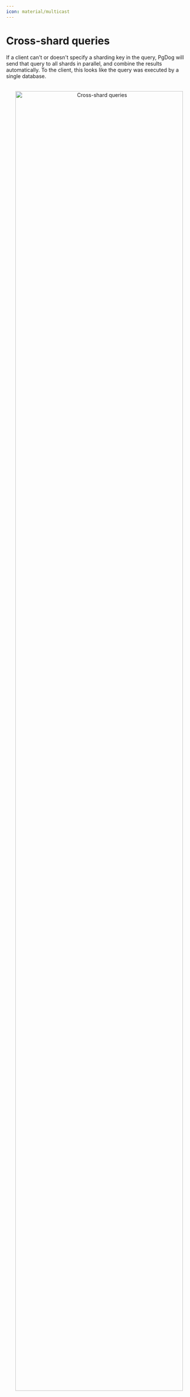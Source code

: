 ```yaml
---
icon: material/multicast
---
```

# Cross-shard queries

If a client can't or doesn't specify a sharding key in the query, PgDog will send that query to all shards in parallel, and combine the results automatically. To the client, this looks like the query was executed by a single database.

<center style="margin-top: 2rem;">
    <img src="/images/cross-shard.png" width="95%" alt="Cross-shard queries" />
</center>

## How it works

PgDog understands the Postgres protocol and query language. It can connect to multiple database servers, send the query to all of them, and collect [`DataRow`](#under-the-hood) messages, as they are returned by each connection.

Once all servers finish executing the request, PgDog processes the result, performs any requested sorting, aggregation or row disambiguation, and sends the complete result back to the client, as if all rows came from one database server.

Just like with [direct-to-shard](query-routing.md) queries, each SQL command is handled differently, as documented below.

## SELECT

Cross-shard read queries are executed by all shards concurrently, which makes PgDog an efficient scatter/gather engine, with data nodes powered by PostgreSQL.

The SQL language allows for powerful data filtration and manipulation. While we aim to support most operations, currently, support for most cross-shard operations is limited, as documented below.

| Operation | Supported | Limitations |
|-|-|-|
| Simple `SELECT` | :material-check: | None. |
| `ORDER BY` | :material-check: | Target columns must be part of the tuples returned by the query. |
| `DISTINCT` / `DISTINCT BY`| :material-check: | 〃 |
| `GROUP BY` | :material-wrench: | Limited to cumulative functions only and columns returned by the query. `HAVING` clause not handled yet. |
| CTEs | :material-wrench: | CTE must refer to data located on the same shard. |
| Window functions | :material-close: | Not currently supported. |
| Subqueries | :material-wrench: | Subqueries must refer to data located on the same shard. They cannot be used to return the value of a sharding key. |

### Sorting with `ORDER BY`

If the query contains an `ORDER BY` clause, PgDog can sort the rows once it receives all data messages from all servers. For cross-shard queries, this allows us to retrieve rows in the specified order.

Two forms of syntax for the `ORDER BY` clause are supported:

| Syntax | Notes |
|-|-|
| `ORDER BY column_name` | The column must be present in the result set and named accordingly. |
| `ORDER BY <column position>` | The column is referred to by its position in the result, for example: `ORDER BY 1 DESC`. |

Sorting by multiple columns is supported, including opposing sorting directions, e.g.: `ORDER BY 1 ASC, created_at DESC`.

#### Example

```postgresql
SELECT * FROM users ORDER BY id DESC;
```

Since the `id` column is part of the result, PgDog can buffer and sort rows after it receives them from all shards. While referring to columns by name works well, it's sometimes easier to use column positions, for example:

```postgresql
SELECT * FROM users ORDER BY 1 DESC;
```

The latter pattern ensures that the only rows used for sorting are the ones included in the result returned by Postgres.

### Aggregates with `GROUP BY`

Aggregates are transformative functions: instead of returning rows as-is, they return calculated summaries, like a sum or a count. Many aggregates are cumulative: the aggregate can be calculated from partial results returned by each shard.

Support for all aggregate functions is a work in progress, as documented below:

| Aggregate function | Supported | Notes |
|-|-|-|
| `COUNT` / `COUNT(*)` | :material-check: | Supported for most [data types](#supported-data-types). |
| `MAX` / `MIN` | :material-check: | 〃 |
| `SUM` | :material-check: | 〃 |
| `AVG` | :material-close: | Requires the query to be rewritten to return both `AVG` and `COUNT`. |
| `percentile_disc` / `percentile_cont` | :material-close: | Very expensive to calculate on large results. |
| `*_agg` | :material-close: | Not currently supported. |
| `json_*` | :material-close: | 〃 |
| Statistics, like `stddev`, `variance`, etc. | :material-close: | 〃 |

#### Example

Aggregate functions can be combined with cross-shard sorting, for example:

```postgresql
SELECT COUNT(*), is_admin
FROM users
GROUP BY 2
ORDER BY 1 DESC
```

#### `HAVING` clause

The `HAVING` clause is not currently supported.

## INSERT

If the `INSERT` statement specifies the sharding key, it's [routed directly](query-routing.md#insert) to one of the shards. Otherwise, it becomes a cross-shard statement.

Cross-shard `INSERT` statements are handled in two distinct ways, depending on what they do. For `INSERT` statements into unsharded (also called [omnisharded](omnishards.md)) tables, the statement is sent to all shards concurrently. This ensures the data is identical on all shards, as desired.

If the `INSERT` is creating a row in a sharded table, but the primary key is [database-generated](schema_management/primary_keys.md) _and_ used for sharding that table, the statement is sent to only one of the shards, using the round robin algorithm.

For example:

```postgresql
INSERT INTO users (id, email) VALUES (DEFAULT, 'test@acme.com') RETURNING *;
```

Instead of creating one user per shard, which would cause duplicate entries, PgDog will let the database generate a _globally_ unique primary key and place it on one of the shards only. This ensures even data distribution across the entire database cluster.

## CREATE, ALTER, DROP

`CREATE`, `ALTER` and `DROP`, also known as **D**ata **D**efinition **L**anguage (DDL), are by design, cross-shard statements. When a client sends over a DDL command, PgDog will send it to all shards in parallel, ensuring the table, index, view and sequence definitions are identical across the database cluster.

### Atomicity

DDL statements should be atomic across all shards. This is to protect against a single shard failure to create a table or index, which could result in an inconsistent schema. PgDog can use [two-phase commit](2pc.md) to ensure this is the case, however that means that all DLL statements must be executed inside a transaction, for example:

```postgresql
BEGIN;
CREATE TABLE users (
    id BIGSERIAL PRIMARY KEY,
    email VARCHAR NOT NULL,
    created_at TIMESTAMPTZ NOT NULL DEFAULT NOW()
);
COMMIT;
```

### Idempotency

Some statements, like `CREATE INDEX CONCURRENTLY`, cannot run inside transactions. To make sure these are safely executed, you have two options: use [manual routing](manual-routing.md) and execute it on each shard individually, or write idempotent schema migrations, for example:

```postgresql
DROP INDEX IF EXISTS user_id_idx;
CREATE INDEX CONCURRENTLY user_id_idx USING btree(user_id);
```

## Under the hood

PgDog implements the PostgreSQL wire protocol, which is well documented and stable. The messages sent by Postgres clients and servers contain all the necessary information about data types, column names and executed statements, which PgDog can use to present multi-database results as a single stream of data.

The following protocol messages are especially relevant:

| Message | Description |
|-|-|
| `DataRow` | Each `DataRow` message contains one tuple, for each row returned by the query. |
| `RowDescription` | This message has the column names and data types returned by the query. |
| `CommandComplete` | Indicates that the query has finished returning results. PgDog uses it to start sorting and aggregation. |

The procotol has two formats for encoding tuples: text and binary. Text format is equivalent of calling the `to_string()` method on native types, while binary encoding sends them in network-byte order. For example:

=== "Data"
    ```postgresql
    SELECT 1::bigint, 2::integer, 'three'::VARCHAR;
    ```
=== "Encoding"
    | Data type | Text | Binary |
    |-|-|-|
    | `BIGINT` | `"1"` | `00 00 00 00 00 00 00 01` |
    | `INTEGER` | `"2"` | `00 00 00 00 00 00 00 10` |
    | `VARCHAR` | `"three"` | `three` |

Since PgDog needs to process rows before sending them to the client, we implemented parsing both formats for most data types, as documented below.

### Supported data types

| Data type | Sorting | Aggregation | Text format | Binary format |
|-|-|-|-|-|
| `BIGINT` | :material-check-circle-outline: | :material-check-circle-outline:  | :material-check-circle-outline:  | :material-check-circle-outline:  |
| `INTEGER` | :material-check-circle-outline: | :material-check-circle-outline:  | :material-check-circle-outline:  | :material-check-circle-outline:  |
| `SMALLINT` | :material-check-circle-outline: | :material-check-circle-outline:  | :material-check-circle-outline:  | :material-check-circle-outline:  |
| `VARCHAR` | :material-check-circle-outline: | :material-check-circle-outline:  | :material-check-circle-outline:  | :material-check-circle-outline:  |
| `TEXT` | :material-check-circle-outline: | :material-check-circle-outline: | :material-check-circle-outline:  | :material-check-circle-outline:  |
| `NUMERIC` | :material-check-circle-outline: | :material-check-circle-outline: | :material-check-circle-outline:  | :material-check-circle-outline: |
| `REAL` | :material-check-circle-outline: | :material-check-circle-outline: | :material-check-circle-outline:  | :material-check-circle-outline:  |
| `DOUBLE PRECISION` | :material-check-circle-outline: | :material-check-circle-outline: | :material-check-circle-outline:  | :material-check-circle-outline:  |
| `INTERVAL` | :material-check-circle-outline: | :material-check-circle-outline:  | :material-check-circle-outline:  | No  |
| `TIMESTAMP` | :material-check-circle-outline: | :material-check-circle-outline: | :material-check-circle-outline:  | No  |
| `TIMESTAMPTZ` | :material-check-circle-outline: | :material-check-circle-outline:  | :material-check-circle-outline:  | No  |
| `UUID` | :material-check-circle-outline: | :material-check-circle-outline:  | :material-check-circle-outline:  | :material-check-circle-outline: |
| `VECTOR` | Only by L2 | :material-check-circle-outline: | :material-check-circle-outline:  | :material-check-circle-outline:  |

!!! note "pgvector data types"
    `VECTOR` type doesn't have a fixed OID in Postgres because it comes from an extension (`pgvector`). We infer it from the `<->` operator used in the `ORDER BY` clause.

## Disable cross-shard queries

If you don't want PgDog to route cross-shard queries, e.g., because you're building a [multitenant](../multi-tenancy.md) system with no cross-tenant dependencies, cross-shard queries can be disabled with a configuration setting:

```toml
[general]
cross_shard_disabled = true
```

If this setting is set, and a query doesn't have a sharding key, instead of executing the query, PgDog will return an error to the client and abort the transaction.
